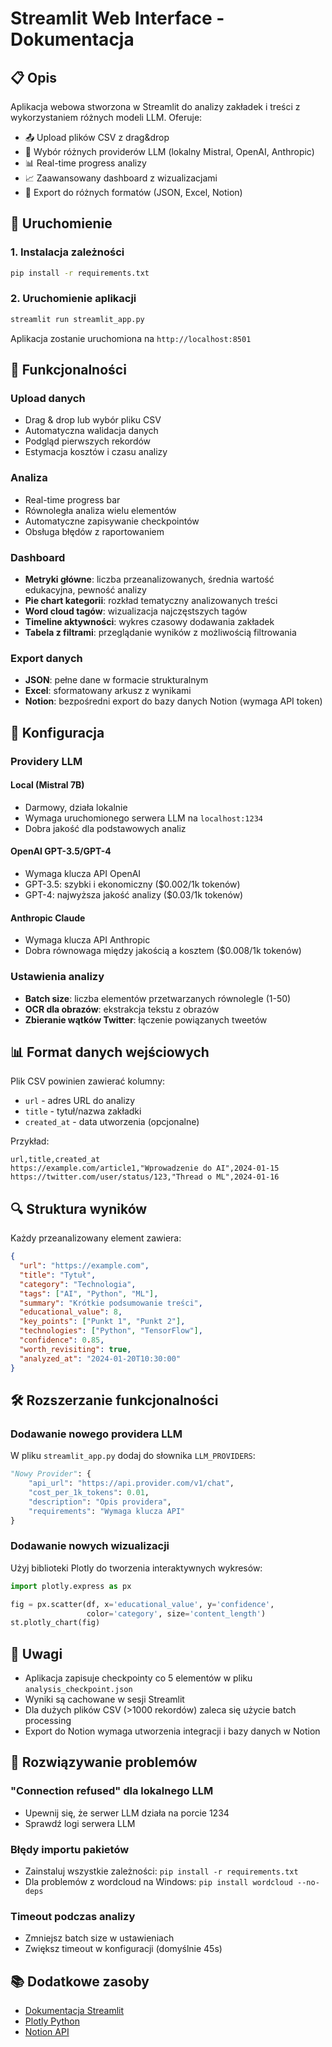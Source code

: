 # Streamlit Web Interface - Dokumentacja

## 📋 Opis

Aplikacja webowa stworzona w Streamlit do analizy zakładek i treści z wykorzystaniem różnych modeli LLM. Oferuje:

- 📤 Upload plików CSV z drag&drop
- 🤖 Wybór różnych providerów LLM (lokalny Mistral, OpenAI, Anthropic)
- 📊 Real-time progress analizy
- 📈 Zaawansowany dashboard z wizualizacjami
- 💾 Export do różnych formatów (JSON, Excel, Notion)

## 🚀 Uruchomienie

### 1. Instalacja zależności

```bash
pip install -r requirements.txt
```

### 2. Uruchomienie aplikacji

```bash
streamlit run streamlit_app.py
```

Aplikacja zostanie uruchomiona na `http://localhost:8501`

## 🎯 Funkcjonalności

### Upload danych
- Drag & drop lub wybór pliku CSV
- Automatyczna walidacja danych
- Podgląd pierwszych rekordów
- Estymacja kosztów i czasu analizy

### Analiza
- Real-time progress bar
- Równoległa analiza wielu elementów
- Automatyczne zapisywanie checkpointów
- Obsługa błędów z raportowaniem

### Dashboard
- **Metryki główne**: liczba przeanalizowanych, średnia wartość edukacyjna, pewność analizy
- **Pie chart kategorii**: rozkład tematyczny analizowanych treści
- **Word cloud tagów**: wizualizacja najczęstszych tagów
- **Timeline aktywności**: wykres czasowy dodawania zakładek
- **Tabela z filtrami**: przeglądanie wyników z możliwością filtrowania

### Export danych
- **JSON**: pełne dane w formacie strukturalnym
- **Excel**: sformatowany arkusz z wynikami
- **Notion**: bezpośredni export do bazy danych Notion (wymaga API token)

## 🔧 Konfiguracja

### Providery LLM

#### Local (Mistral 7B)
- Darmowy, działa lokalnie
- Wymaga uruchomionego serwera LLM na `localhost:1234`
- Dobra jakość dla podstawowych analiz

#### OpenAI GPT-3.5/GPT-4
- Wymaga klucza API OpenAI
- GPT-3.5: szybki i ekonomiczny ($0.002/1k tokenów)
- GPT-4: najwyższa jakość analizy ($0.03/1k tokenów)

#### Anthropic Claude
- Wymaga klucza API Anthropic
- Dobra równowaga między jakością a kosztem ($0.008/1k tokenów)

### Ustawienia analizy
- **Batch size**: liczba elementów przetwarzanych równolegle (1-50)
- **OCR dla obrazów**: ekstrakcja tekstu z obrazów
- **Zbieranie wątków Twitter**: łączenie powiązanych tweetów

## 📊 Format danych wejściowych

Plik CSV powinien zawierać kolumny:
- `url` - adres URL do analizy
- `title` - tytuł/nazwa zakładki
- `created_at` - data utworzenia (opcjonalne)

Przykład:
```csv
url,title,created_at
https://example.com/article1,"Wprowadzenie do AI",2024-01-15
https://twitter.com/user/status/123,"Thread o ML",2024-01-16
```

## 🔍 Struktura wyników

Każdy przeanalizowany element zawiera:
```json
{
  "url": "https://example.com",
  "title": "Tytuł",
  "category": "Technologia",
  "tags": ["AI", "Python", "ML"],
  "summary": "Krótkie podsumowanie treści",
  "educational_value": 8,
  "key_points": ["Punkt 1", "Punkt 2"],
  "technologies": ["Python", "TensorFlow"],
  "confidence": 0.85,
  "worth_revisiting": true,
  "analyzed_at": "2024-01-20T10:30:00"
}
```

## 🛠️ Rozszerzanie funkcjonalności

### Dodawanie nowego providera LLM

W pliku `streamlit_app.py` dodaj do słownika `LLM_PROVIDERS`:

```python
"Nowy Provider": {
    "api_url": "https://api.provider.com/v1/chat",
    "cost_per_1k_tokens": 0.01,
    "description": "Opis providera",
    "requirements": "Wymaga klucza API"
}
```

### Dodawanie nowych wizualizacji

Użyj biblioteki Plotly do tworzenia interaktywnych wykresów:

```python
import plotly.express as px

fig = px.scatter(df, x='educational_value', y='confidence', 
                 color='category', size='content_length')
st.plotly_chart(fig)
```

## 📝 Uwagi

- Aplikacja zapisuje checkpointy co 5 elementów w pliku `analysis_checkpoint.json`
- Wyniki są cachowane w sesji Streamlit
- Dla dużych plików CSV (>1000 rekordów) zaleca się użycie batch processing
- Export do Notion wymaga utworzenia integracji i bazy danych w Notion

## 🐛 Rozwiązywanie problemów

### "Connection refused" dla lokalnego LLM
- Upewnij się, że serwer LLM działa na porcie 1234
- Sprawdź logi serwera LLM

### Błędy importu pakietów
- Zainstaluj wszystkie zależności: `pip install -r requirements.txt`
- Dla problemów z wordcloud na Windows: `pip install wordcloud --no-deps`

### Timeout podczas analizy
- Zmniejsz batch size w ustawieniach
- Zwiększ timeout w konfiguracji (domyślnie 45s)

## 📚 Dodatkowe zasoby

- [Dokumentacja Streamlit](https://docs.streamlit.io/)
- [Plotly Python](https://plotly.com/python/)
- [Notion API](https://developers.notion.com/)